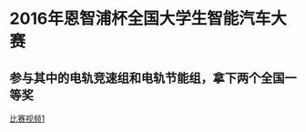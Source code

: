 # 2016年恩智浦杯全国大学生智能汽车大赛
## 参与其中的电轨竞速组和电轨节能组，拿下两个全国一等奖

[比赛视频1](http://v.youku.com/v_show/id_XMzc4NzQyMTY5Ng==.html?spm=a2h3j.8428770.3416059.1)
